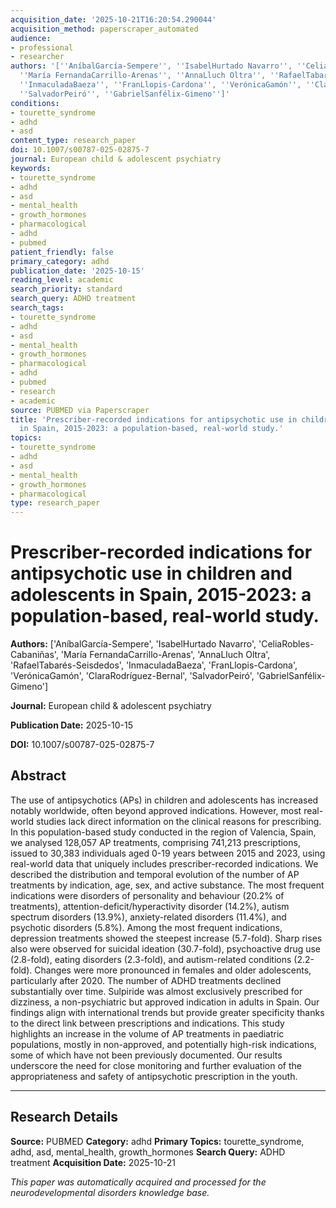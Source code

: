 ```yaml
---
acquisition_date: '2025-10-21T16:20:54.290044'
acquisition_method: paperscraper_automated
audience:
- professional
- researcher
authors: '[''AníbalGarcía-Sempere'', ''IsabelHurtado Navarro'', ''CeliaRobles-Cabaniñas'',
  ''María FernandaCarrillo-Arenas'', ''AnnaLluch Oltra'', ''RafaelTabarés-Seisdedos'',
  ''InmaculadaBaeza'', ''FranLlopis-Cardona'', ''VerónicaGamón'', ''ClaraRodríguez-Bernal'',
  ''SalvadorPeiró'', ''GabrielSanfélix-Gimeno'']'
conditions:
- tourette_syndrome
- adhd
- asd
content_type: research_paper
doi: 10.1007/s00787-025-02875-7
journal: European child & adolescent psychiatry
keywords:
- tourette_syndrome
- adhd
- asd
- mental_health
- growth_hormones
- pharmacological
- adhd
- pubmed
patient_friendly: false
primary_category: adhd
publication_date: '2025-10-15'
reading_level: academic
search_priority: standard
search_query: ADHD treatment
search_tags:
- tourette_syndrome
- adhd
- asd
- mental_health
- growth_hormones
- pharmacological
- adhd
- pubmed
- research
- academic
source: PUBMED via Paperscraper
title: 'Prescriber-recorded indications for antipsychotic use in children and adolescents
  in Spain, 2015-2023: a population-based, real-world study.'
topics:
- tourette_syndrome
- adhd
- asd
- mental_health
- growth_hormones
- pharmacological
type: research_paper
---
```


# Prescriber-recorded indications for antipsychotic use in children and adolescents in Spain, 2015-2023: a population-based, real-world study.

**Authors:** ['AníbalGarcía-Sempere', 'IsabelHurtado Navarro', 'CeliaRobles-Cabaniñas', 'María FernandaCarrillo-Arenas', 'AnnaLluch Oltra', 'RafaelTabarés-Seisdedos', 'InmaculadaBaeza', 'FranLlopis-Cardona', 'VerónicaGamón', 'ClaraRodríguez-Bernal', 'SalvadorPeiró', 'GabrielSanfélix-Gimeno']

**Journal:** European child & adolescent psychiatry

**Publication Date:** 2025-10-15

**DOI:** 10.1007/s00787-025-02875-7

## Abstract

The use of antipsychotics (APs) in children and adolescents has increased notably worldwide, often beyond approved indications. However, most real-world studies lack direct information on the clinical reasons for prescribing. In this population-based study conducted in the region of Valencia, Spain, we analysed 128,057 AP treatments, comprising 741,213 prescriptions, issued to 30,383 individuals aged 0-19 years between 2015 and 2023, using real-world data that uniquely includes prescriber-recorded indications. We described the distribution and temporal evolution of the number of AP treatments by indication, age, sex, and active substance. The most frequent indications were disorders of personality and behaviour (20.2% of treatments), attention-deficit/hyperactivity disorder (14.2%), autism spectrum disorders (13.9%), anxiety-related disorders (11.4%), and psychotic disorders (5.8%). Among the most frequent indications, depression treatments showed the steepest increase (5.7-fold). Sharp rises also were observed for suicidal ideation (30.7-fold), psychoactive drug use (2.8-fold), eating disorders (2.3-fold), and autism-related conditions (2.2-fold). Changes were more pronounced in females and older adolescents, particularly after 2020. The number of ADHD treatments declined substantially over time. Sulpiride was almost exclusively prescribed for dizziness, a non-psychiatric but approved indication in adults in Spain. Our findings align with international trends but provide greater specificity thanks to the direct link between prescriptions and indications. This study highlights an increase in the volume of AP treatments in paediatric populations, mostly in non-approved, and potentially high-risk indications, some of which have not been previously documented. Our results underscore the need for close monitoring and further evaluation of the appropriateness and safety of antipsychotic prescription in the youth.

---

## Research Details

**Source:** PUBMED
**Category:** adhd
**Primary Topics:** tourette_syndrome, adhd, asd, mental_health, growth_hormones
**Search Query:** ADHD treatment
**Acquisition Date:** 2025-10-21

*This paper was automatically acquired and processed for the neurodevelopmental disorders knowledge base.*
